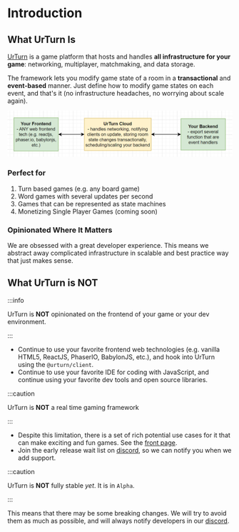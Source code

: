 # Introduction

## What UrTurn Is

[UrTurn](https://www.urturn.app/) is a game platform that hosts and handles **all infrastructure for your game**: networking, multiplayer, matchmaking, and data storage.

The framework lets you modify game state of a room in a **transactional** and **event-based** manner. Just define how to modify game states on each event, and that's it (no infrastructure headaches, no worrying about scale again).

![simple diagram of UrTurn and your code](./simple_diagram.png)

### Perfect for

1. Turn based games (e.g. any board game)
2. Word games with several updates per second
3. Games that can be represented as state machines
4. Monetizing Single Player Games (coming soon)

### Opinionated Where It Matters

We are obsessed with a great developer experience. This means we abstract away complicated infrastructure in scalable and best practice way that just makes sense.

## What UrTurn is NOT

:::info

UrTurn is **NOT** opinionated on the frontend of your game or your dev environment.

:::

- Continue to use your favorite frontend web technologies (e.g. vanilla HTML5, ReactJS, PhaserIO, BabylonJS, etc.), and hook into UrTurn using the `@urturn/client`.
- Continue to use your favorite IDE for coding with JavaScript, and continue using your favorite dev tools and open source libraries.

:::caution

UrTurn is **NOT** a real time gaming framework

:::

- Despite this limitation, there is a set of rich potential use cases for it that can make exciting and fun games. See the [front page](https://www.urturn.app).
- Join the early release wait list on [discord](https://discord.gg/myWacjdb5S), so we can notify you when we add support.

:::caution

UrTurn is **NOT** fully stable *yet*. It is in `Alpha`.

:::

This means that there may be some breaking changes. We will try to avoid them as much as possible, and will always notify developers in our [discord](https://discord.gg/myWacjdb5S).

